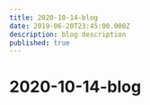 ```yaml
---
title: 2020-10-14-blog
date: 2019-06-20T23:45:00.000Z
description: blog description
published: true
---
```


# 2020-10-14-blog
